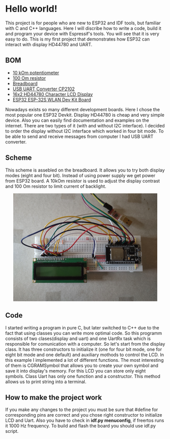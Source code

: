 # Hello world!
This project is for people who are new to ESP32 and IDF tools, but familiar with C and C++ languages. Here I will discribe how to write a code, build it and program your device with Espressif's tools. You will see that it is very easy to do. This is my first project that demonstrates how ESP32 can interact with display HD44780 and UART.

## BOM
- [10 kOm potentiometer](https://www.ebay.de/itm/334246193314?hash=item4dd2a028a2:g:kMcAAOSwEAthr6dJ&amdata=enc%3AAQAHAAAAoJV6yad94cJgTjC8%2FY8x864QYT47w5xPvzHCMmnFOtz2QjE5g4QUxJ8cc1YoNNNxO2qTzI4OQtH3L1CGB1loFwexTTaCv8CZZOlnaQ0P%2F%2B4WivCr39g7fwqTQoCK5g0tezRGuVzgu91Fnz5%2B8db%2FQywsyNXZHGA9sT1mPGZmQvA46THOWDKpQz0OQiwhRPWYrZdNYulPoicG554TQUbX%2FO8%3D%7Ctkp%3ABk9SR-zq6p7zYA)
- [100 Om resistor](https://www.ebay.de/itm/372813822157?hash=item56cd6f78cd:g:-vAAAOSwqApdrrTg&amdata=enc%3AAQAHAAAA4BIrK%2FDHVffTpnB7eg%2Fl%2BJpxDdNC8ih4zmqnf05%2BK1uUI6sfbARtzaJVbB5XePqFTyD2c%2FLbxGS8n97ZHvlqpZgWSRux6K6UVj2S38ilgdBKUlFsPXNdlYil8E1KvV6AdUaEaPKW8zLsJ6D9Gf4P6S3j%2BbJM22SVSyboQzB6iO7%2B%2FBAhI%2FY39mwd2yylliq16a%2BNlWUx4crXvsRAxRXtd1VvSUFDtaXWdptp7N%2FI%2BDtAnONTSCujgD%2BjMv%2FGd4zNKzwTpC0qEPtlUsyaXTiHg705dsiNEWfawRWnqOlmIyLx%7Ctkp%3ABFBMnLH5nvNg)
- [Breadboard](https://www.ebay.de/itm/143411990842?hash=item216405513a:g:21oAAOSwcaJh-4iE&amdata=enc%3AAQAHAAAA4DOfUPY7MQvgpxBmUjmlj73z2qkFg6GQhSxvOW2CUbk3QgLAo7FV8qW3idjHV5M7vzZPuH%2FmQicMmEFty3z8FZMqOS4XQv7Zg0kjCOEU3UEOdw1G8vP7urPyYLlDpJ2pc8cDgrYmdvZZ5eeDVb%2BYIsWCm5F%2BedXm4OW53pZMq4mRPwTHTm0c%2B5AcTzJ4j4mOXtxwOsNz4udGfdxQgZrdMQpKi3NTFE9jVhj98wb322NkyFsx%2Bdi%2Bi%2BubLHwJjSeLl8n5cyr2aLoGtxLE5eXW4JCYw%2F4JAjmlpJa%2BIcmZFmTq%7Ctkp%3ABFBM8KLnnPNg)
- [USB UART Converter CP2102](https://www.ebay.com/itm/401092508083?hash=item5d62f9f9b3:g:2aQAAOSw0kNXhzR7&amdata=enc%3AAQAHAAAA4FRi2Y7Vfd8Q%2Bd3HN5SaITS3tNN0zc3q358pDhUu6ydlAzBIbA9Vigt253eM745DU8AOWKonZXbCt%2BnMj9VaJmHKJjMLOdhVag7GCGPBTUhBaFeaajgtQOcjXufFkW9YGrDp3CxhILDmf01N3%2F7EPNkE%2Bn%2BMPnAs8JYJZeRZpqzIyWdHInrZOfTqdPH2BQRIjIW%2Bwg7hbHjCqudx1rtQWWVtEUHH2micEoSUatc1x8CvgVUymCxMUZTlJnV1GkCrJVK%2FCOJsQ98oxYIZX%2FFpIRA8bjgwRofGwNBReZaBUm3b%7Ctkp%3ABk9SR-z_mozzYA)
- [16x2 HD44780 Character LCD Display](https://www.ebay.com/itm/171907642472?hash=item28067e7468:g:o0EAAOSw0e9UsH49&amdata=enc%3AAQAHAAAAoNlaN%2Br17jDkupyfVu2mrEMyktoO9i1ITZQtAYmK3JM6jPL4WQtdDTsZz9KnBpwTXfQUpsABM8zbWSjGZHv1JYrMTZdymTOvxvKW%2FVK7qM6HcqrACgH9ZCKV2yRcZUHW0Sb1g9H7xFwMLM85L0O%2F7G6d7FXR4FMYxA9PFgBEsTtE3j4Y2vvE4vpA5bb1NbxE5AC3C4ZxNy4GmHL0t9n1FCA%3D%7Ctkp%3ABk9SR7zviozzYA)
- [ESP32 ESP-32S WLAN Dev Kit Board](https://www.ebay.com/itm/165187291745?hash=item2675ee0a61:g:wFMAAOSwUU9hlJU7&amdata=enc%3AAQAHAAAA4GkCPPvkkg2BdnKZpnivLZEqtm15CmOftHWvmkGXRnOFQmZpzLU6z3bswX6jKmKC%2FFU6IYI%2FghJZ10KnXfVAhMh8lLDEst9nFzZkBe8ptQPgr6CxqXDZSd2Jwkk3xHqpFpgU%2FUO9evHH6Y652v2X%2FvDzauY3hX7ArFFo5ZtKpwe53CfAgx%2FpRc1bMZoliimqjU55z0FoP5rCBbBFGiY5im%2FcJkT6Ax4b%2BC5lEcJUwnmEjXu3zRXEzHV27C7gFfX%2FF6FDrw3WedjM79yXGFDnX4URKpAFbDgPeXJC%2Bb6IjPnf%7Ctkp%3ABFBMoomHkfNg)

Nowadays exists so many different development boards. Here I chose the most popular one ESP32 Devkit. Display HD44780 is cheap and very simple device. Also you can easily find documentation and examples on the internet. There are two types of it (with and without I2C interface). I decided to order the display without I2C interface which worked in four bit mode. To be able to send and receive messages from computer I had USB UART converter.

## Scheme
This scheme is assebled on the breadboard. It allows you to try both display modes (eight and four bit). Instead of using power supply we get power from ESP32 board. A 10kOm resistor is used to adjust the display contrast and 100 Om resistor to limit current of backlight.

<p align="center">
  <img width="90%" height="50%cd" src="maket.jpg">
</p>

## Code
I started writing a program in pure C, but later switched to C++ due to the fact that using classes you can write more optimal code. So this programm consists of two clases(display and uart) and one UartRx task which is responsible for comunication with a computer. So let's start from the display class. It has three constructors to initialize it (one for four bit mode, one for eight bit mode and one default) and auxiliary mothods to control the LCD. In this example I implemented a lot of different functions. The most interesting of them is CGRAMSymbol that allows you to create your own symbol and save it into display's memory. For this LCD you can store only eight symbols. Class Uart has only one function and a constructor. This method allows us to print string into a terminal.

## How to make the project work
If you make any changes to the project you must be sure that #define for corresponding pins are correct and you chose right constructor to initialize LCD and Uart. Also you have to check in **idf.py menuconfig**, if freertos runs it 1000 Hz frequency. To build and flash the board you should use idf.py script.